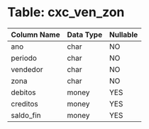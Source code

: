 # Table: cxc_ven_zon

| Column Name | Data Type | Nullable |
|-------------|-----------|----------|
| ano | char | NO |
| periodo | char | NO |
| vendedor | char | NO |
| zona | char | NO |
| debitos | money | YES |
| creditos | money | YES |
| saldo_fin | money | YES |
